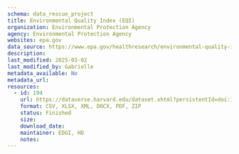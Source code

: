```yaml
---
schema: data_rescue_project 
title: Environmental Quality Index (EQI)
organization: Environmental Protection Agency
agency: Environmental Protection Agency
websites: epa.gov
data_source: https://www.epa.gov/healthresearch/environmental-quality-index-eqi
description: 
last_modified: 2025-03-02
last_modified_by: Gabrielle
metadata_available: No
metadata_url: 
resources:
  - id: 194
    url: https://dataverse.harvard.edu/dataset.xhtml?persistentId=doi:10.7910/DVN/A9ZHHR
    format: CSV, XLSX, XML, DOCX, PDF, ZIP
    status: Finished
    size: 
    download_date: 
    maintainer: EDGI, HD
    notes: 
---
```

